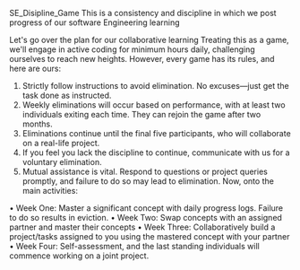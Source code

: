 SE_Disipline_Game
This is a consistency and discipline in which we post progress of our software Engineering learning

Let's go over the plan for our collaborative learning Treating this as a game, we'll engage in active coding for minimum hours daily, challenging ourselves to reach new heights. However, every game has its rules, and here are ours:

  1. Strictly follow instructions to avoid elimination. No excuses—just get the task done as instructed.
  2. Weekly eliminations will occur based on performance, with at least two individuals exiting each time. They can rejoin the game after two months.
  3. Eliminations continue until the final five participants, who will collaborate on a real-life project.
  4. If you feel you lack the discipline to continue, communicate with us for a voluntary elimination.
  5. Mutual assistance is vital. Respond to questions or project queries promptly, and failure to do so may lead to elimination.
Now, onto the main activities:

• Week One: Master a significant concept with daily progress logs. Failure to do so results in eviction.
• Week Two: Swap concepts with an assigned partner and master their concepts
• Week Three: Collaboratively build a project/tasks assigned to you using the mastered concept with your partner
• Week Four: Self-assessment, and the last standing individuals will commence working on a joint project.
